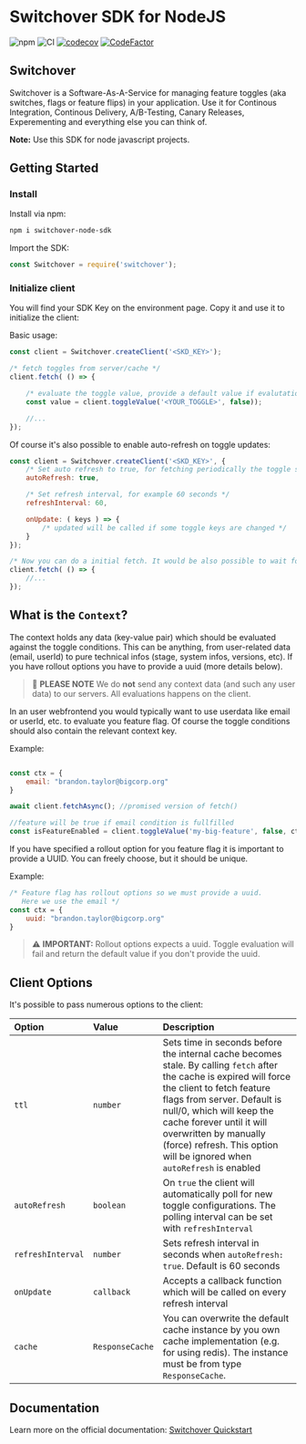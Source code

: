 # Switchover SDK for NodeJS

![npm](https://img.shields.io/npm/v/switchover-node-sdk)
![CI](https://github.com/switchover-io/js-sdk/workflows/CI/badge.svg)
[![codecov](https://codecov.io/gh/switchover-io/node-sdk/branch/main/graph/badge.svg)](https://codecov.io/gh/switchover-io/node-sdk)
[![CodeFactor](https://www.codefactor.io/repository/github/switchover-io/node-sdk/badge/main)](https://www.codefactor.io/repository/github/switchover-io/node-sdk/overview/main)


## Switchover

Switchover is a Software-As-A-Service for managing feature toggles (aka switches, flags or feature flips) in your application. Use it for Continous Integration, Continous Delivery, A/B-Testing, Canary Releases, Experementing and everything else you can think of.

__Note:__
Use this SDK for node javascript projects.

## Getting Started


### Install

Install via npm:
```bash
npm i switchover-node-sdk
```

Import the SDK:
```javascript
const Switchover = require('switchover');
```

### Initialize client

You will find your SDK Key on the environment page. Copy it and use it to initialize the client:

Basic usage:

```javascript
const client = Switchover.createClient('<SKD_KEY>'); 

/* fetch toggles from server/cache */
client.fetch( () => {

    /* evaluate the toggle value, provide a default value if evalutation fails */
    const value = client.toggleValue('<YOUR_TOGGLE>', false));

    //...
});
```

Of course it's also possible to enable auto-refresh on toggle updates:

```javascript
const client = Switchover.createClient('<SKD_KEY>', {
    /* Set auto refresh to true, for fetching periodically the toggle status */
    autoRefresh: true,

    /* Set refresh interval, for example 60 seconds */
    refreshInterval: 60,

    onUpdate: ( keys ) => {
        /* updated will be called if some toggle keys are changed */
    }
});

/* Now you can do a initial fetch. It would be also possible to wait for the first update cycle */
client.fetch( () => {
    //...
});
```

## What is the `Context`?

The context holds any data (key-value pair) which should be evaluated against the toggle conditions. 
This can be anything, from user-related data (email, userId) to pure technical infos (stage, system infos, versions, etc). If you have rollout options you have to provide a uuid (more details below).

> :eyes: **PLEASE NOTE** 
> We do **not** send any context data (and such any user data) to our servers. All evaluations happens on the client. 

In an user webfrontend you would typically want to use userdata like email or userId, etc. to evaluate you feature flag. Of course the toggle conditions should also contain the relevant context key. 

Example: 
```javascript

const ctx = {
    email: "brandon.taylor@bigcorp.org"
}

await client.fetchAsync(); //promised version of fetch()

//feature will be true if email condition is fullfilled
const isFeatureEnabled = client.toggleValue('my-big-feature', false, ctx);

```

If you have specified a rollout option for you feature flag it is important to provide a UUID. You can freely choose, but it should be unique. 

Example:
```javascript
/* Feature flag has rollout options so we must provide a uuid.
   Here we use the email */
const ctx = {
    uuid: "brandon.taylor@bigcorp.org"
}
```
> :warning: **IMPORTANT:** 
> Rollout options expects a uuid. Toggle evaluation will fail and return the default value if you don't provide the uuid.

## Client Options

It's possible to pass numerous options to the client:

|Option|Value|Description|
|:-----|:----|:----|
| `ttl` | `number` |Sets time in seconds before the internal cache becomes stale. By calling `fetch` after the cache is expired will force the client to fetch feature flags from server. Default is null/0, which will keep the cache forever until it will overwritten by manually (force) refresh. This option will be ignored when `autoRefresh` is enabled |
| `autoRefresh` | `boolean`  | On `true` the client will automatically poll for new toggle configurations. The polling interval can be set with `refreshInterval`
| `refreshInterval` | `number` | Sets refresh interval in seconds when `autoRefresh: true`. Default is 60 seconds|
| `onUpdate` | `callback` | Accepts a callback function which will be called on every refresh interval |
| `cache` | `ResponseCache` | You can overwrite the default cache instance by you own cache implementation (e.g. for using redis). The instance must be from type `ResponseCache`. |

## Documentation

Learn more on the official documentation: <a href="https://support.switch-over.io/docs/quick-primer">Switchover Quickstart</a>








